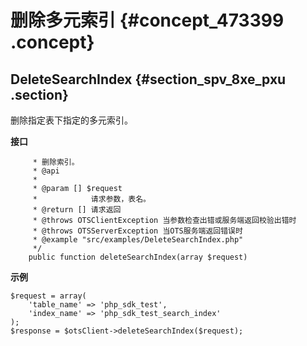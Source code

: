# 删除多元索引 {#concept_473399 .concept}

## DeleteSearchIndex {#section_spv_8xe_pxu .section}

删除指定表下指定的多元索引。

 **接口** 

``` {#codeblock_rg2_z9p_8d3}
     * 删除索引。
     * @api
     *
     * @param [] $request
     *            请求参数，表名。
     * @return [] 请求返回
     * @throws OTSClientException 当参数检查出错或服务端返回校验出错时
     * @throws OTSServerException 当OTS服务端返回错误时
     * @example "src/examples/DeleteSearchIndex.php"
     */
    public function deleteSearchIndex(array $request)
```

 **示例** 

``` {#codeblock_3pw_243_jtz}
$request = array(
    'table_name' => 'php_sdk_test',
    'index_name' => 'php_sdk_test_search_index'
);
$response = $otsClient->deleteSearchIndex($request);
```

